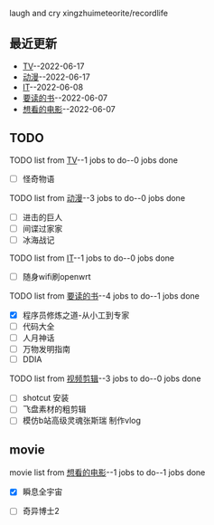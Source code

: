 
laugh and cry
xingzhuimeteorite/recordlife
## 最近更新
- [TV](https://github.com/xingzhuimeteorite/recordlife/issues/9)--2022-06-17
- [动漫](https://github.com/xingzhuimeteorite/recordlife/issues/8)--2022-06-17
- [IT](https://github.com/xingzhuimeteorite/recordlife/issues/7)--2022-06-08
- [要读的书](https://github.com/xingzhuimeteorite/recordlife/issues/6)--2022-06-07
- [想看的电影](https://github.com/xingzhuimeteorite/recordlife/issues/5)--2022-06-07
## TODO
TODO list from [TV](https://github.com/xingzhuimeteorite/recordlife/issues/9)--1 jobs to do--0 jobs done
- [ ] 怪奇物语 

TODO list from [动漫](https://github.com/xingzhuimeteorite/recordlife/issues/8)--3 jobs to do--0 jobs done
- [ ] 进击的巨人
- [ ] 间谍过家家
- [ ] 冰海战记

TODO list from [IT](https://github.com/xingzhuimeteorite/recordlife/issues/7)--1 jobs to do--0 jobs done
- [ ] 随身wifi刷openwrt

TODO list from [要读的书](https://github.com/xingzhuimeteorite/recordlife/issues/6)--4 jobs to do--1 jobs done
- [x] 程序员修炼之道-从小工到专家
- [ ] 代码大全
- [ ] 人月神话 
- [ ] 万物发明指南
- [ ] DDIA

TODO list from [视频剪辑](https://github.com/xingzhuimeteorite/recordlife/issues/4)--3 jobs to do--0 jobs done
- [ ] shotcut 安装
- [ ] 飞盘素材的粗剪辑
- [ ]  模仿b站高级灵魂张斯瑞 制作vlog

## movie
movie list from [想看的电影](https://github.com/xingzhuimeteorite/recordlife/issues/5)--1 jobs to do--1 jobs done
- [x] 瞬息全宇宙
- [ ] 奇异博士2

